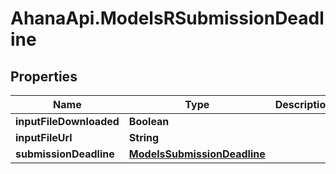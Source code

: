 # AhanaApi.ModelsRSubmissionDeadline

## Properties
Name | Type | Description | Notes
------------ | ------------- | ------------- | -------------
**inputFileDownloaded** | **Boolean** |  | [optional] 
**inputFileUrl** | **String** |  | [optional] 
**submissionDeadline** | [**ModelsSubmissionDeadline**](ModelsSubmissionDeadline.md) |  | [optional] 
